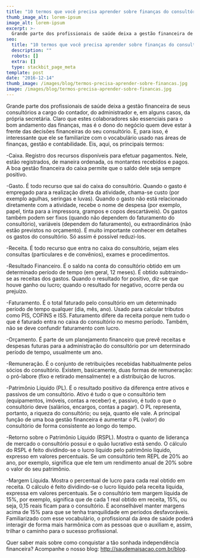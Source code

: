 ```yaml
---
title: "10 termos que você precisa aprender sobre finanças do consultório"
thumb_image_alt: lorem-ipsum
image_alt: lorem-ipsum
excerpt: >-
  Grande parte dos profissionais de saúde deixa a gestão financeira de seus consultórios a cargo do contador, do administrador e, em alguns casos, da própria secretária. Claro que estes colaboradores são essenciais para o bom andamento das finanças, mas é o dono do negócio quem deve estar à frente das decisões financeiras do seu consultório. E, para isso, é interessante que ele se familiarize com o vocabulário usado nas áreas de finanças, gestão e contabilidade. Eis, aqui, os principais termos:
seo:
  title: "10 termos que você precisa aprender sobre finanças do consultório"
  description: ""
  robots: []
  extra: []
  type: stackbit_page_meta
template: post
date: "2016-12-14"
thumb_image: /images/blog/termos-precisa-aprender-sobre-financas.jpg
image: /images/blog/termos-precisa-aprender-sobre-financas.jpg
---
```


Grande parte dos profissionais de saúde deixa a gestão financeira de seus consultórios a cargo do contador, do administrador e, em alguns casos, da própria secretária. Claro que estes colaboradores são essenciais para o bom andamento das finanças, mas é o dono do negócio quem deve estar à frente das decisões financeiras do seu consultório. E, para isso, é interessante que ele se familiarize com o vocabulário usado nas áreas de finanças, gestão e contabilidade. Eis, aqui, os principais termos:

-Caixa. Registro dos recursos disponíveis para efetuar pagamentos. Nele, estão registrados, de maneira ordenada, os montantes recebidos e pagos. A boa gestão financeira do caixa permite que o saldo dele seja sempre positivo.

-Gasto. É todo recurso que sai do caixa do consultório. Quando o gasto é empregado para a realização direta da atividade, chama-se custo (por exemplo agulhas, seringas e luvas). Quando o gasto não está relacionado diretamente com a atividade, recebe o nome de despesa (por exemplo, papel, tinta para a impressora, grampos e copos descartáveis). Os gastos também podem ser fixos (quando não dependem do faturamento do consultório), variáveis (dependem do faturamento), ou extraordinários (não estão previstos no orçamento). É muito importante conhecer em detalhes os gastos do consultório. Só assim é possível reduzi-los.

-Receita. É todo recurso que entra no caixa do consultório, sejam eles consultas (particulares e de convênios), exames e procedimentos.

-Resultado Financeiro. É o saldo na conta do consultório obtido em um determinado período de tempo (em geral, 12 meses). É obtido subtraindo-se as receitas dos gastos. Quando o resultado for positivo, diz-se que houve ganho ou lucro; quando o resultado for negativo, ocorre perda ou prejuízo.

-Faturamento. É o total faturado pelo consultório em um determinado período de tempo qualquer (dia, mês, ano). Usado para calcular tributos como PIS, COFINS e ISS. Faturamento difere da receita porque nem tudo o que é faturado entra no caixa do consultório no mesmo período. Também, não se deve confundir faturamento com lucro.

-Orçamento. É parte de um planejamento financeiro que prevê receitas e despesas futuras para a administração do consultório por um determinado período de tempo, usualmente um ano.

-Remuneração. É o conjunto de retribuições recebidas habitualmente pelos sócios do consultório. Existem, basicamente, duas formas de remuneração: o pró-labore (fixo e retirado mensalmente) e a distribuição de lucros.

-Patrimônio Líquido (PL). É o resultado positivo da diferença entre ativos e passivos de um consultório. Ativo é tudo o que o consultório tem (equipamentos, imóveis, contas a receber) e, passivo, é tudo o que o consultório deve (salários, encargos, contas a pagar). O PL representa, portanto, a riqueza do consultório; ou seja, quanto ele vale. A principal função de uma boa gestão financeira é aumentar o PL (valor) do consultório de forma consistente ao longo do tempo.

-Retorno sobre o Patrimônio Líquido (RSPL). Mostra o quanto de liderança de mercado o consultório possui e o quão lucrativo está sendo. O cálculo do RSPL é feito dividindo-se o lucro líquido pelo patrimônio líquido, expresso em valores percentuais. Se um consultório tem REPL de 20% ao ano, por exemplo, significa que ele tem um rendimento anual de 20% sobre o valor do seu patrimônio.

-Margem Líquida. Mostra o percentual de lucro para cada real obtido em receita. O cálculo é feito dividindo-se o lucro líquido pela receita líquida, expressa em valores percentuais. Se o consultório tem margem líquida de 15%, por exemplo, significa que de cada 1 real obtido em receita, 15%, ou seja, 0,15 reais ficam para o consultório. É aconselhável manter margens acima de 15% para que se tenha tranquilidade em períodos desfavoráveis.
Familiarizado com esse vocabulário, o profissional da área de saúde poderá interagir de forma mais harmônica com as pessoas que o auxiliam e, assim, trilhar o caminho para o sucesso profissional.

Quer saber mais sobre como conquistar a tão sonhada independência financeira? Acompanhe o nosso blog: http://saudemaisacao.com.br/blog.

